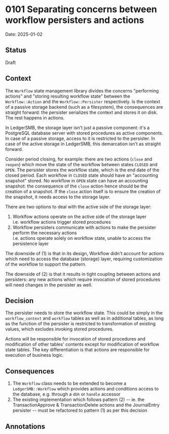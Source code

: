 # 0101 Separating concerns between workflow persisters and actions

Date: 2025-01-02

## Status

Draft

## Context

The `Workflow` state management library divides the concerns "performing actions"
and "storing resulting workflow state" between the `Workflow::Action` and the
`Workflow::Persister` respectively. Is the context of a passive storage backend
(such as a filesystem), the consequences are straight forward: the persister
serializes the context and stores it on disk. The rest happens in actions.

In LedgerSMB, the storage layer isn't just a passive component: it's a
PostgreSQL database server with stored procedures as active components. In case
of a passive storage, access to it is restricted to the persister. In case of
the active storage in LedgerSMB, this demarcation isn't as straight forward.

Consider period closing, for example: there are two actions (`close` and
`reopen`) which move the state of the workflow between states `CLOSED` and
`OPEN`. The persister stores the workflow state, which is the end date of the
closed period. Each workflow in `CLOSED` state should have an "accounting
snapshot" stored. No workflow in `OPEN` state can have an accounting snapshot:
the consequence of the `close` action hence should be the creation of a
snapshot. If the `close` action itself is to ensure the creation of the
snapshot, it needs access to the storage layer.

There are two options to deal with the active side of the storage layer:

1. Worklfow actions operate on the active side of the storage layer  
   i.e. workflow actions trigger stored procedures
2. Workflow persisters communicate with actions to make the persister
   perform the necessary actions  
   i.e. actions operate solely on workflow state, unable to access the
   persistence layer

The downside of (1) is that in its design, Workflow didn't account for
actions which need to access the database (storage) layer, requiring
customization of the workflow to support the pattern.

The downside of (2) is that it results in tight coupling between actions
and persisters: any new actions which require invocation of stored
procedures will need changes in the persister as well.

## Decision

The persister needs to store the workflow state. This could be simply in the
`workflow_context` and `workflow` tables as well as in additional tables, as
long as the function of the persister is restricted to transformation of
existing values, which excludes invoking stored procedures.

Actions will be responsible for invocation of stored procedures and modification
of other tables' contents except for modification of workflow state tables. The
key differentiation is that actions are responsible for execution of business
logic.

## Consequences

1. The `Workflow` class needs to be extended to become a `LedgerSMB::Workflow`
   which provides actions and conditions access to the database, e.g. through
   a `dbh` or `handle` accessor
2. The existing implementation which follows pattern (2) -- ie.
   the TransactionApprove & TransactionDelete actions and the
   JournalEntry persister -- must be refactored to pattern (1) as per this
   decision

## Annotations

